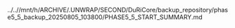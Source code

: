 ../..//mnt/h/ARCHIVE/.UNWRAP/SECOND/DuRiCore/backup_repository/phase5_5_backup_20250805_103800/PHASE5_5_START_SUMMARY.md